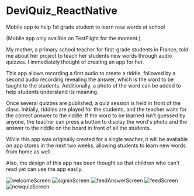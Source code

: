 # DeviQuiz_ReactNative
Mobile app to help 1st grade student to learn new words at school

(Mobile app only availble on TestFlight for the moment.)

My mother, a primary school teacher for first-grade students in France, told me about her project to teach her students new words through audio quizzes. I immediately thought of creating an app for her.

This app allows recording a first audio to create a riddle, followed by a second audio recording revealing the answer, which is the word to be taught to the students. Additionally, a photo of the word can be added to help students understand its meaning.

Once several quizzes are published, a quiz session is held in front of the class. Initially, riddles are played for the students, and the teacher waits for the correct answer to the riddle. If the word to be learned isn't guessed by anyone, the teacher can press a button to display the word's photo and the answer to the riddle on the board in front of all the students.

While this app was originally created for a single teacher, it will be available on app stores in the next two weeks, allowing students to learn new words from home as well.

Also, the design of this app has been thought so that children who can't read yet can use the app easily.

![welcomeScreen](https://github.com/leojellimann/DeviQuiz_ReactNative/assets/93252510/70e6f5cb-7c36-4221-a894-6ad191e5f2b3)
![signinScreen](https://github.com/leojellimann/DeviQuiz_ReactNative/assets/93252510/dc802b94-5a7e-4b86-a7dc-fdc4f9ac381d)
![feedAnswerScreen](https://github.com/leojellimann/DeviQuiz_ReactNative/assets/93252510/3a5645a6-3c71-4736-93df-dd69d31a7b11)
![feedScreen](https://github.com/leojellimann/DeviQuiz_ReactNative/assets/93252510/9a4edccf-12c8-47f9-87d6-a5dd795d7e68)
![newquizScreen](https://github.com/leojellimann/DeviQuiz_ReactNative/assets/93252510/e67f26a5-816f-4a3f-8003-71e40d9805c2)
